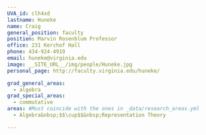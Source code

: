 ```yaml
---
UVA_id: clh4xd
lastname: Huneke
name: Craig
general_position: faculty
position: Marvin Rosenblum Professor
office: 231 Kerchof Hall
phone: 434-924-4919
email: huneke@virginia.edu
image: __SITE_URL__/img/people/Huneke.jpg
personal_page: http://faculty.virginia.edu/huneke/

grad_general_areas:
  - algebra
grad_special_areas:
  - commutative  
areas: #Must coincide with the ones in _data/research_areas.yml
  - Algebra&nbsp;$$\cup$$&nbsp;Representation Theory

---
```


<!-- ignore this probably outdated info for now -->

<!-- Commutative algebra was born out of three classical fields: number theory, algebraic geometry, and invariant theory, but now is used to study many other topics in mathematics. My own focus is the study of solutions of polynomial or power series equations in many variables. I am especially interested in a method called "reduction to characteristic p." Here are a few of my papers:

* The structure of linkage (with B. Ulrich), Annals of Math. 126 (1987), 277-334.
* Tight closure, invariant theory, and the Briançon-Skoda theorem (with M. Hochster), J. Amer. Math. Soc. 3 (1990), 31-116.
* Infinite integral extensions and big Cohen-Macaulay algebras (with M. Hochster), Annals of Math 135 (1992), 53-89.
* Direct methods for primary decomposition (with D. Eisenbud and W. Vasconcelos), Inventiones Math. 110 (1992), 207-236.
* Uniform bounds in noetherian rings, Inventiones Math. 107 (1992), 203-223.
* Comparison of symbolic and ordinary powers of ideals (with M. Hochster), Invent. Math. 147 (2002), 349-369.
* The regularity of Tor and graded Betti numbers (with D. Eisenbud and B. Ulrich), Amer. J. Math. 128 (2006), 573-605 -->
